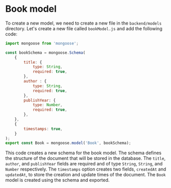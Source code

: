 # Book model

To create a new model, we need to create a new file in the `backend/models` directory. Let's create a new file called `bookModel.js` and add the following code:

```javascript
import mongoose from 'mongoose';

const bookSchema = mongoose.Schema(
    {
        title: {
            type: String,
            required: true,
        },
        author : {
            type: String,
            required: true,
        },
        publishYear: {
            type: Number,
            required: true,
        },
    },
    {
        timestamps: true,
    }
);
export const Book = mongoose.model('Book', bookSchema);
```

This code creates a new schema for the book model. The schema defines the structure of the document that will be stored in the database. The `title`, `author`, and `publishYear` fields are required and of type `String`, `String`, and `Number` respectively. The `timestamps` option creates two fields, `createdAt` and `updatedAt`, to store the creation and update times of the document. The `Book` model is created using the schema and exported.